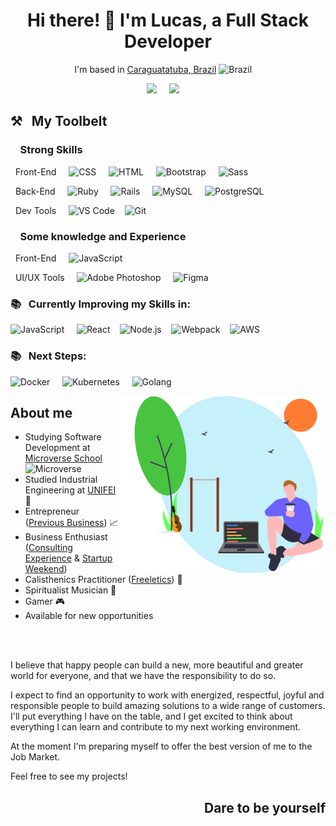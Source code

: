 
<h1 align='center'> Hi there! 👋 I'm Lucas, a Full Stack Developer</h1>

<div align='center'> 
  
I'm based in [Caraguatatuba, Brazil](https://goo.gl/maps/3H6et8vgeiF5eJry7) <img alt="Brazil" title="Brazil" src="https://user-images.githubusercontent.com/59986562/88660817-d7671c80-d0ad-11ea-955a-8d37daf08d30.png" height="24">&nbsp;&nbsp;&nbsp;&nbsp;
</div>
<p align='center'>
  <a href="https://twitter.com/delbel_lucas"><img src="https://img.shields.io/badge/twitter-%231DA1F2.svg?&style=for-the-badge&logo=twitter&logoColor=white" /></a>&nbsp;&nbsp;&nbsp;&nbsp;
  <a href="https://www.linkedin.com/in/lucasdelbel/"><img src="https://img.shields.io/badge/linkedin-%230077B5.svg?&style=for-the-badge&logo=linkedin&logoColor=white" /></a>&nbsp;&nbsp;&nbsp;&nbsp;
</p>

## ⚒&nbsp;&nbsp;&nbsp;My Toolbelt

### &nbsp;&nbsp;&nbsp;&nbsp;Strong Skills<br>

&nbsp;&nbsp;Front-End&nbsp;&nbsp;&nbsp;&nbsp;
<img alt="CSS" title="CSS" src="https://user-images.githubusercontent.com/1680157/87443759-4a5f9600-c5cc-11ea-8ae0-715433c1f781.png" height="24">&nbsp;&nbsp;&nbsp;&nbsp;
<img alt="HTML" title="HTML" src="https://user-images.githubusercontent.com/1680157/87443762-4af82c80-c5cc-11ea-85cf-57be0e83c169.png" height="24">&nbsp;&nbsp;&nbsp;&nbsp;
<img alt=" Bootstrap" title="Bootstrap" src="https://user-images.githubusercontent.com/59986562/88584028-709f2000-d027-11ea-9bf8-e9fd48a16ef2.png" height="24">&nbsp;&nbsp;&nbsp;&nbsp;
<img alt="Sass" title="Sass" src="https://user-images.githubusercontent.com/59986562/88584099-8a406780-d027-11ea-8f4c-12aa78820757.png" height="24">&nbsp;&nbsp;&nbsp;&nbsp;


&nbsp;&nbsp;Back-End&nbsp;&nbsp;&nbsp;&nbsp;
<img alt="Ruby" title="Ruby" src="https://user-images.githubusercontent.com/59986562/88562239-cfa06d00-d006-11ea-95d6-be128984ae49.png" height="24">&nbsp;&nbsp;&nbsp;&nbsp;
<img alt="Rails" title="Rails" src="https://user-images.githubusercontent.com/59986562/88586259-8b26c880-d02a-11ea-93e7-57e6fad8235b.png" height="24">&nbsp;&nbsp;&nbsp;&nbsp;
<img alt="MySQL" title="MySQL" src="https://user-images.githubusercontent.com/59986562/88585130-1010e280-d029-11ea-8a33-cb173b89dd9d.png" height="24">&nbsp;&nbsp;&nbsp;&nbsp;
<img alt="PostgreSQL" title="PostgreSQL" src="https://user-images.githubusercontent.com/59986562/88583306-79432680-d026-11ea-867d-faa77a483554.png" height="24">&nbsp;&nbsp;&nbsp;&nbsp;

&nbsp;&nbsp;Dev Tools&nbsp;&nbsp;&nbsp;&nbsp;
<img alt="VS Code" title="VS Code" src="https://user-images.githubusercontent.com/1680157/87443751-492e6900-c5cc-11ea-9854-f82d4d921133.png" height="24">&nbsp;&nbsp;&nbsp;&nbsp;<img alt="Git" title="Git" src="https://user-images.githubusercontent.com/1680157/87443755-49c6ff80-c5cc-11ea-954a-579f7c72873a.png" height="24">&nbsp;&nbsp;&nbsp;&nbsp;

### &nbsp;&nbsp;&nbsp;&nbsp;Some knowledge and Experience<br>

&nbsp;&nbsp;Front-End&nbsp;&nbsp;&nbsp;&nbsp;
<img alt="JavaScript" title="JavaScript" src="https://user-images.githubusercontent.com/1680157/87443764-4af82c80-c5cc-11ea-82c2-c368ee12cf6d.png" height="24">&nbsp;&nbsp;&nbsp;&nbsp;

&nbsp;&nbsp;UI/UX Tools&nbsp;&nbsp;&nbsp;&nbsp;
<img alt="Adobe Photoshop" title="Adobe Photoshop" src="https://user-images.githubusercontent.com/59986562/88583329-7f390780-d026-11ea-864b-f98e60e89954.png" height="24">&nbsp;&nbsp;&nbsp;&nbsp;
<img alt="Figma" title="Figma" src="https://user-images.githubusercontent.com/59986562/88583373-89f39c80-d026-11ea-9bdd-a8e606382159.png" height="24">&nbsp;&nbsp;&nbsp;&nbsp;



### 📚&nbsp;&nbsp;&nbsp;Currently Improving my Skills in:

<img alt="JavaScript" title="JavaScript" src="https://user-images.githubusercontent.com/1680157/87443764-4af82c80-c5cc-11ea-82c2-c368ee12cf6d.png" height="24">&nbsp;&nbsp;&nbsp;&nbsp;
<img alt="React" title="React" src="https://user-images.githubusercontent.com/59986562/88585675-c1177d00-d029-11ea-9aae-812458cdd582.png" height="24">&nbsp;&nbsp;&nbsp;&nbsp;<img alt="Node.js" title="Node.js" src="https://user-images.githubusercontent.com/1680157/87443758-4a5f9600-c5cc-11ea-8f63-92e126a1145b.png" height="24">&nbsp;&nbsp;&nbsp;&nbsp;<img alt="Webpack" title="Webpack" src="https://user-images.githubusercontent.com/59986562/88586053-469b2d00-d02a-11ea-9e48-4ca613ced85f.png" height="28">&nbsp;&nbsp;&nbsp;&nbsp;<img alt="AWS" title="AWS" src="https://user-images.githubusercontent.com/59986562/88596572-bb2a9780-d03b-11ea-9f1e-153881caca89.png" height="24">&nbsp;&nbsp;&nbsp;&nbsp; 

### 📚&nbsp;&nbsp;&nbsp;Next Steps:

<img alt="Docker" title="Docker" src="https://user-images.githubusercontent.com/59986562/95883298-263d5d80-0d51-11eb-820d-be4577a1c030.png" height="24">&nbsp;&nbsp;&nbsp;&nbsp;
<img alt="Kubernetes" title="Kubernetes" src="https://user-images.githubusercontent.com/59986562/95883278-23426d00-0d51-11eb-864c-3da2669e293d.png" height="24">&nbsp;&nbsp;&nbsp;&nbsp;
<img alt="Golang" title="Golang" src="https://user-images.githubusercontent.com/59986562/95883312-289fb780-0d51-11eb-858b-1bb0f63a4b6e.jpg" height="24">&nbsp;&nbsp;&nbsp;&nbsp;
  
<img width=330px align=right  src=https://github.com/ldelbel/ldelbel/blob/master/assets/image.svg>
<div> 
  
## About me

- Studying Software Development at [Microverse School](https://www.microverse.org/) <img alt="Microverse" title="Microverse" src="https://user-images.githubusercontent.com/59986562/88595658-ced4fe80-d039-11ea-97fd-f6351b7e8d00.png" height="28">&nbsp;&nbsp;&nbsp;&nbsp; 
- Studied Industrial Engineering at [UNIFEI](https://unifei.edu.br/) 📖
- Entrepreneur ([Previous Business](https://www.instagram.com/fitwaydoces/)) 📈
- Business Enthusiast ([Consulting Experience](https://www.facebook.com/itajubaconsultingclub/) & [Startup Weekend](http://communities.techstars.com/brazil/lorena/startup-weekend/10011))
- Calisthenics Practitioner ([Freeletics](https://www.freeletics.com/en/)) 💪
- Spiritualist Musician 🎸
- Gamer 🎮
- Available for new opportunities 

</div>

<br>
<br>


I believe that happy people can build a new, more beautiful and greater world for everyone, and that we have the responsibility to do so.

I expect to find an opportunity to work with energized, respectful, joyful and responsible people to build amazing solutions to a wide range of customers. I'll put everything I have on the table, and I get excited to think about everything I can learn and contribute to my next working environment.

At the moment I'm preparing myself to offer the best version of me to the Job Market.

Feel free to see my projects!

<h2 align=right>Dare to be yourself</h2>
